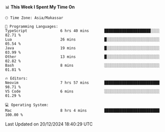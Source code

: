 <!--START_SECTION:waka-->
📊 **This Week I Spent My Time On** 

```text
🕑︎ Time Zone: Asia/Makassar

💬 Programming Languages: 
TypeScript               6 hrs 40 mins       █████████████████████░░░░   82.71 % 
Lua                      26 mins             █░░░░░░░░░░░░░░░░░░░░░░░░   05.54 % 
Java                     19 mins             █░░░░░░░░░░░░░░░░░░░░░░░░   03.99 % 
Other                    13 mins             █░░░░░░░░░░░░░░░░░░░░░░░░   02.82 % 
Bash                     8 mins              ░░░░░░░░░░░░░░░░░░░░░░░░░   01.81 % 

🔥 Editors: 
Neovim                   7 hrs 57 mins       █████████████████████████   98.71 % 
VS Code                  6 mins              ░░░░░░░░░░░░░░░░░░░░░░░░░   01.29 % 

💻 Operating System: 
Mac                      8 hrs 4 mins        █████████████████████████   100.00 % 
```


 Last Updated on 20/12/2024 18:40:29 UTC
<!--END_SECTION:waka-->
